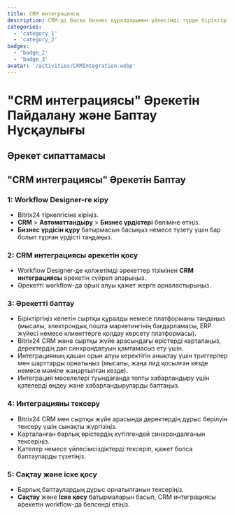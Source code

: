 ```yaml
---
title: CRM интеграциясы
description: CRM-ді басқа бизнес құралдарымен үйлесімді түрде біріктіріңіз.
categories: 
  - 'category_1'
  - 'category_2'
badges: 
  - 'badge_2'
  - 'badge_3'
avatar: '/activities/CRMIntegration.webp'
---
```

# "CRM интеграциясы" Әрекетін Пайдалану және Баптау Нұсқаулығы

## Әрекет сипаттамасы

## **"CRM интеграциясы" Әрекетін Баптау**

### 1: Workflow Designer-ге кіру
- Bitrix24 тіркелгісіне кіріңіз.
- **CRM** > **Автоматтандыру** > **Бизнес үрдістері** бөліміне өтіңіз.
- **Бизнес үрдісін құру** батырмасын басыңыз немесе түзету үшін бар болып тұрған үрдісті таңдаңыз.

### 2: CRM интеграциясы әрекетін қосу
- Workflow Designer-де қолжетімді әрекеттер тізімінен **CRM интеграциясы** әрекетін сүйреп апарыңыз.
- Әрекетті workflow-да орын алуы қажет жерге орналастырыңыз.

### 3: Әрекетті баптау
- Біріктіргіңіз келетін сыртқы құралды немесе платформаны таңдаңыз (мысалы, электрондық пошта маркетингінің бағдарламасы, ERP жүйесі немесе клиенттерге қолдау көрсету платформасы).
- Bitrix24 CRM және сыртқы жүйе арасындағы өрістерді карталаңыз, деректердің дәл синхрондалуын қамтамасыз ету үшін.
- Интеграцияның қашан орын алуы керектігін анықтау үшін триггерлер мен шарттарды орнатыңыз (мысалы, жаңа лид қосылған кезде немесе мәміле жаңартылған кезде).
- Интеграция мәселелері туындағанда топты хабарландыру үшін қателерді өңдеу және хабарландыруларды баптаңыз.

### 4: Интеграцияны тексеру
- Bitrix24 CRM мен сыртқы жүйе арасында деректердің дұрыс берілуін тексеру үшін сынақты жүргізіңіз.
- Карталанған барлық өрістердің күтілгендей синхрондалғанын тексеріңіз.
- Қателер немесе үйлесімсіздіктерді тексеріп, қажет болса баптауларды түзетіңіз.

### 5: Сақтау және іске қосу
- Барлық баптаулардың дұрыс орнатылғанын тексеріңіз.
- **Сақтау** және **Іске қосу** батырмаларын басып, CRM интеграциясы әрекетін workflow-да белсенді етіңіз.